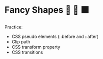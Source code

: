 # Fancy Shapes 🔵 🔺 ⬛️

Practice:
- CSS pseudo elements (::before and ::after)
- Clip path
- CSS transform property
- CSS transitions